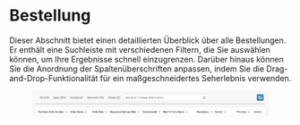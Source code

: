 # Bestellung

Dieser Abschnitt bietet einen detaillierten Überblick über alle Bestellungen. Er enthält eine Suchleiste mit verschiedenen Filtern, die Sie auswählen können, um Ihre Ergebnisse schnell einzugrenzen. Darüber hinaus können Sie die Anordnung der Spaltenüberschriften anpassen, indem Sie die Drag-and-Drop-Funktionalität für ein maßgeschneidertes Seherlebnis verwenden.

<figure><img src="../../.gitbook/assets/purchase-order.png" alt=""><figcaption></figcaption></figure>
